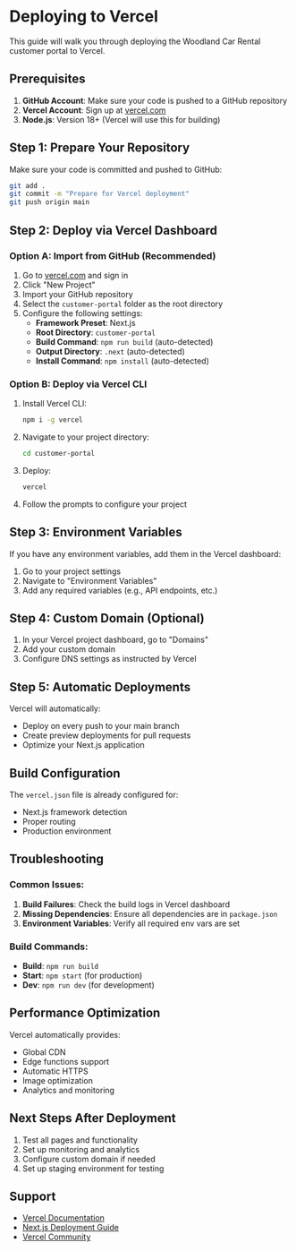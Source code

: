 # Deploying to Vercel

This guide will walk you through deploying the Woodland Car Rental customer portal to Vercel.

## Prerequisites

1. **GitHub Account**: Make sure your code is pushed to a GitHub repository
2. **Vercel Account**: Sign up at [vercel.com](https://vercel.com)
3. **Node.js**: Version 18+ (Vercel will use this for building)

## Step 1: Prepare Your Repository

Make sure your code is committed and pushed to GitHub:

```bash
git add .
git commit -m "Prepare for Vercel deployment"
git push origin main
```

## Step 2: Deploy via Vercel Dashboard

### Option A: Import from GitHub (Recommended)

1. Go to [vercel.com](https://vercel.com) and sign in
2. Click "New Project"
3. Import your GitHub repository
4. Select the `customer-portal` folder as the root directory
5. Configure the following settings:
   - **Framework Preset**: Next.js
   - **Root Directory**: `customer-portal`
   - **Build Command**: `npm run build` (auto-detected)
   - **Output Directory**: `.next` (auto-detected)
   - **Install Command**: `npm install` (auto-detected)

### Option B: Deploy via Vercel CLI

1. Install Vercel CLI:
   ```bash
   npm i -g vercel
   ```

2. Navigate to your project directory:
   ```bash
   cd customer-portal
   ```

3. Deploy:
   ```bash
   vercel
   ```

4. Follow the prompts to configure your project

## Step 3: Environment Variables

If you have any environment variables, add them in the Vercel dashboard:

1. Go to your project settings
2. Navigate to "Environment Variables"
3. Add any required variables (e.g., API endpoints, etc.)

## Step 4: Custom Domain (Optional)

1. In your Vercel project dashboard, go to "Domains"
2. Add your custom domain
3. Configure DNS settings as instructed by Vercel

## Step 5: Automatic Deployments

Vercel will automatically:
- Deploy on every push to your main branch
- Create preview deployments for pull requests
- Optimize your Next.js application

## Build Configuration

The `vercel.json` file is already configured for:
- Next.js framework detection
- Proper routing
- Production environment

## Troubleshooting

### Common Issues:

1. **Build Failures**: Check the build logs in Vercel dashboard
2. **Missing Dependencies**: Ensure all dependencies are in `package.json`
3. **Environment Variables**: Verify all required env vars are set

### Build Commands:

- **Build**: `npm run build`
- **Start**: `npm start` (for production)
- **Dev**: `npm run dev` (for development)

## Performance Optimization

Vercel automatically provides:
- Global CDN
- Edge functions support
- Automatic HTTPS
- Image optimization
- Analytics and monitoring

## Next Steps After Deployment

1. Test all pages and functionality
2. Set up monitoring and analytics
3. Configure custom domain if needed
4. Set up staging environment for testing

## Support

- [Vercel Documentation](https://vercel.com/docs)
- [Next.js Deployment Guide](https://nextjs.org/docs/deployment)
- [Vercel Community](https://github.com/vercel/vercel/discussions)
